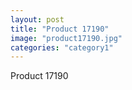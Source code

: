 ```yaml
---
layout: post
title: "Product 17190"
image: "product17190.jpg"
categories: "category1"
---
```

Product 17190
